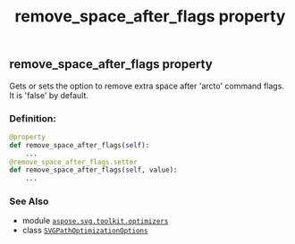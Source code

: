 ﻿---
title: remove_space_after_flags property
second_title: Aspose.SVG for Python via .NET API References
description: 
type: docs
weight: 70
url: /python-net/aspose.svg.toolkit.optimizers/svgpathoptimizationoptions/remove_space_after_flags/
is_root: false
---

## remove_space_after_flags property


Gets or sets the option to remove extra space after 'arcto' command flags. It is 'false' by default.
### Definition:
```python
@property
def remove_space_after_flags(self):
    ...
@remove_space_after_flags.setter
def remove_space_after_flags(self, value):
    ...
```

### See Also
* module [`aspose.svg.toolkit.optimizers`](../../)
* class [`SVGPathOptimizationOptions`](/svg/python-net/aspose.svg.toolkit.optimizers/svgpathoptimizationoptions)
